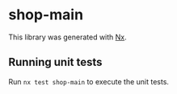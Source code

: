 # shop-main

This library was generated with [Nx](https://nx.dev).

## Running unit tests

Run `nx test shop-main` to execute the unit tests.

